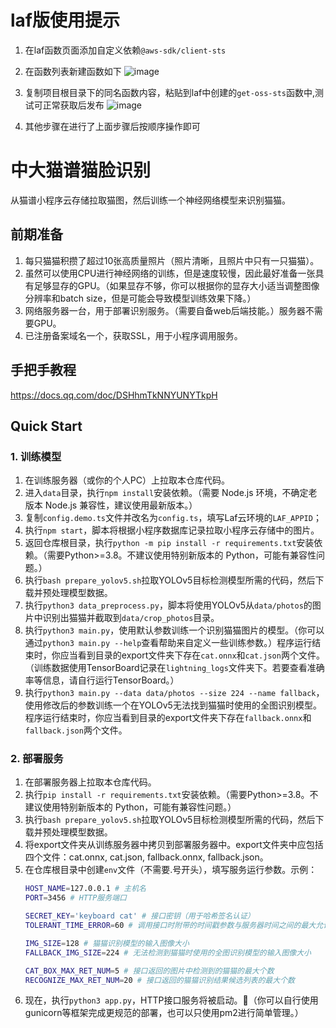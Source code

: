 # laf版使用提示
1. 在laf函数页面添加自定义依赖`@aws-sdk/client-sts`
2. 在函数列表新建函数如下
   ![image](https://github.com/user-attachments/assets/73119e9c-d31b-4243-b8e6-ae687bf44370)

3. 复制项目根目录下的同名函数内容，粘贴到laf中创建的`get-oss-sts`函数中,测试可正常获取后发布
   ![image](https://github.com/user-attachments/assets/f09157f8-d5d8-4c1a-833b-0fb299517f97)
4. 其他步骤在进行了上面步骤后按顺序操作即可




# 中大猫谱猫脸识别

从猫谱小程序云存储拉取猫图，然后训练一个神经网络模型来识别猫猫。

## 前期准备

1. 每只猫猫积攒了超过10张高质量照片（照片清晰，且照片中只有一只猫猫）。
2. 虽然可以使用CPU进行神经网络的训练，但是速度较慢，因此最好准备一张具有足够显存的GPU。（如果显存不够，你可以根据你的显存大小适当调整图像分辨率和batch size，但是可能会导致模型训练效果下降。）
3. 网络服务器一台，用于部署识别服务。（需要自备web后端技能。）服务器不需要GPU。
4. 已注册备案域名一个，获取SSL，用于小程序调用服务。

## 手把手教程

https://docs.qq.com/doc/DSHhmTkNNYUNYTkpH

## Quick Start

### 1. 训练模型

1. 在训练服务器（或你的个人PC）上拉取本仓库代码。
2. 进入`data`目录，执行`npm install`安装依赖。（需要 Node.js 环境，不确定老版本 Node.js 兼容性，建议使用最新版本。）
3. 复制`config.demo.ts`文件并改名为`config.ts`，填写Laf云环境的`LAF_APPID`；
4. 执行`npm start`，脚本将根据小程序数据库记录拉取小程序云存储中的图片。
5. 返回仓库根目录，执行`python -m pip install -r requirements.txt`安装依赖。（需要Python>=3.8。不建议使用特别新版本的 Python，可能有兼容性问题。）
6. 执行`bash prepare_yolov5.sh`拉取YOLOv5目标检测模型所需的代码，然后下载并预处理模型数据。
7. 执行`python3 data_preprocess.py`，脚本将使用YOLOv5从`data/photos`的图片中识别出猫猫并截取到`data/crop_photos`目录。
8. 执行`python3 main.py`，使用默认参数训练一个识别猫猫图片的模型。（你可以通过`python3 main.py --help`查看帮助来自定义一些训练参数。）程序运行结束时，你应当看到目录的export文件夹下存在`cat.onnx`和`cat.json`两个文件。（训练数据使用TensorBoard记录在`lightning_logs`文件夹下。若要查看准确率等信息，请自行运行TensorBoard。）
9. 执行`python3 main.py --data data/photos --size 224 --name fallback`，使用修改后的参数训练一个在YOLOv5无法找到猫猫时使用的全图识别模型。程序运行结束时，你应当看到目录的export文件夹下存在`fallback.onnx`和`fallback.json`两个文件。

### 2. 部署服务
1. 在部署服务器上拉取本仓库代码。
2. 执行`pip install -r requirements.txt`安装依赖。（需要Python>=3.8。不建议使用特别新版本的 Python，可能有兼容性问题。）
3. 执行`bash prepare_yolov5.sh`拉取YOLOv5目标检测模型所需的代码，然后下载并预处理模型数据。
4. 将export文件夹从训练服务器中拷贝到部署服务器中。export文件夹中应包括四个文件：cat.onnx, cat.json, fallback.onnx, fallback.json。
5. 在仓库根目录中创建`env`文件（不需要.号开头），填写服务运行参数。示例：
    ```bash
    HOST_NAME=127.0.0.1 # 主机名
    PORT=3456 # HTTP服务端口

    SECRET_KEY='keyboard cat' # 接口密钥（用于哈希签名认证）
    TOLERANT_TIME_ERROR=60 # 调用接口时附带的时间戳参数与服务器时间之间的最大允许误差（单位：s）

    IMG_SIZE=128 # 猫猫识别模型的输入图像大小
    FALLBACK_IMG_SIZE=224 # 无法检测到猫猫时使用的全图识别模型的输入图像大小

    CAT_BOX_MAX_RET_NUM=5 # 接口返回的图片中检测到的猫猫的最大个数
    RECOGNIZE_MAX_RET_NUM=20 # 接口返回的猫猫识别结果候选列表的最大个数
    ```
6. 现在，执行`python3 app.py`，HTTP接口服务将被启动。🎉（你可以自行使用gunicorn等框架完成更规范的部署，也可以只使用pm2进行简单管理。）
